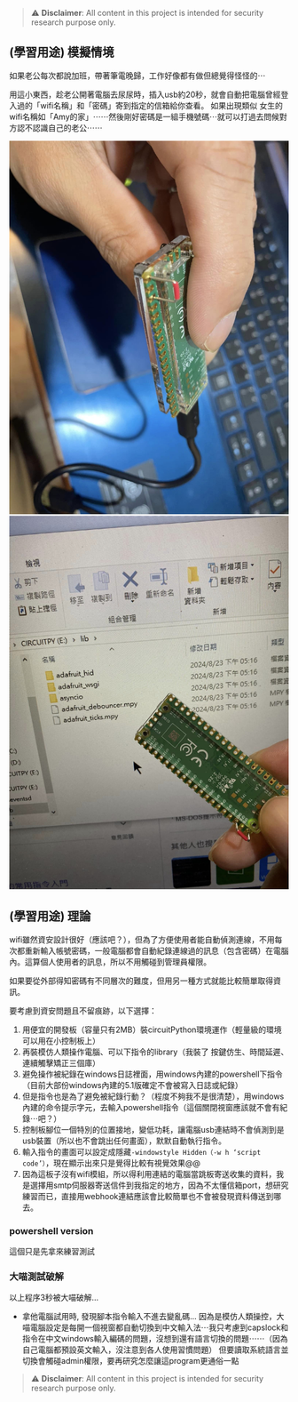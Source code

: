 > :warning: **Disclaimer**: All content in this project is intended for security research purpose only.

## (學習用途) 模擬情境

如果老公每次都說加班，帶著筆電晚歸，工作好像都有做但總覺得怪怪的⋯  

用這小東西，趁老公開著電腦去尿尿時，插入usb約20秒，就會自動把電腦曾經登入過的「wifi名稱」和「密碼」寄到指定的信箱給你查看。
如果出現類似 女生的wifi名稱如「Amy的家」⋯⋯然後剛好密碼是一組手機號碼⋯就可以打過去問候對方認不認識自己的老公⋯⋯

![pico1](pico1.jpg)
![pico2](pico2.jpg)

## (學習用途) 理論

wifi雖然資安設計很好（應該吧？），但為了方便使用者能自動偵測連線，不用每次都重新輸入帳號密碼，一般電腦都會自動紀錄連線過的訊息（包含密碼）在電腦內。這算個人使用者的訊息，所以不用觸碰到管理員權限。  

如果要從外部得知密碼有不同層次的難度，但用另一種方式就能比較簡單取得資訊。  

要考慮到資安問題且不留痕跡，以下選擇：  

1. 用便宜的開發板（容量只有2MB）裝circuitPython環境運作（輕量級的環境可以用在小控制板上）  
2. 再裝模仿人類操作電腦、可以下指令的library（我裝了 按鍵仿生、時間延遲、連續觸擊矯正三個庫）
3.  避免操作被紀錄在windows日誌裡面，用windows內建的powershell下指令（目前大部份windows內建的5.1版確定不會被寫入日誌或紀錄）
4.  但是指令也是為了避免被紀錄行動？（程度不夠我不是很清楚），用windows內建的命令提示字元，去輸入powershell指令（這個關閉視窗應該就不會有紀錄⋯吧？）
5.  控制板腳位一個特別的位置接地，變低功耗，讓電腦usb連結時不會偵測到是usb裝置（所以也不會跳出任何畫面），默默自動執行指令。
6.  輸入指令的畫面可以設定成隱藏`-windowstyle Hidden（-w h ‘script code’）`，現在顯示出來只是覺得比較有視覺效果@@
7.  因為這板子沒有wifi模組，所以得利用連結的電腦當跳板寄送收集的資料，我是選擇用smtp伺服器寄送信件到我指定的地方，因為不太懂信箱port，想研究練習而已，直接用webhook連結應該會比較簡單也不會被發現資料傳送到哪去。

### powershell version

這個只是先拿來練習測試

### 大喵測試破解

以上程序3秒被大喵破解...

* 拿他電腦試用時, 發現腳本指令輸入不進去變亂碼... 因為是模仿人類操控，大喵電腦設定是每開一個視窗都自動切換到中文輸入法⋯我只考慮到capslock和指令在中文windows輸入編碼的問題，沒想到還有語言切換的問題⋯⋯（因為自己電腦都預設英文輸入，沒注意到各人使用習慣問題）
但要讀取系統語言並切換會觸碰admin權限，要再研究怎麼讓這program更通俗一點

> :warning: **Disclaimer**: All content in this project is intended for security research purpose only.